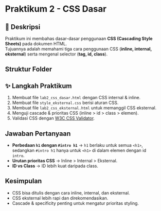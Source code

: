 # Praktikum 2 - CSS Dasar

## 📌 Deskripsi
Praktikum ini membahas dasar-dasar penggunaan **CSS (Cascading Style Sheets)** pada dokumen HTML.  
Tujuannya adalah memahami tiga cara penggunaan CSS (**inline, internal, eksternal**) serta mengenal selector (**tag, id, class**).  

##  Struktur Folder

## ✨ Langkah Praktikum
1. Membuat file `lab2_css_dasar.html` dengan CSS internal & inline.  
2. Membuat file `style_eksternal.css` berisi aturan CSS.  
3. Membuat file `lab2_css_eksternal.html` untuk memanggil CSS eksternal.  
4. Menguji cascade & prioritas CSS (inline > id > class > elemen).  
5. Validasi CSS dengan [W3C CSS Validator](https://jigsaw.w3.org/css-validator/).

##  Jawaban Pertanyaan
- **Perbedaan `h1` dengan `#intro h1`** → `h1` berlaku untuk semua `<h1>`, sedangkan `#intro h1` hanya untuk `<h1>` di dalam elemen dengan id `intro`.  
- **Urutan prioritas CSS** → Inline > Internal > Eksternal.  
- **ID vs Class** → ID lebih kuat daripada class.  


##  Kesimpulan
- CSS bisa ditulis dengan cara inline, internal, dan eksternal.  
- CSS eksternal lebih rapi dan direkomendasikan.  
- Cascade & specificity penting untuk mengatur prioritas styling.

